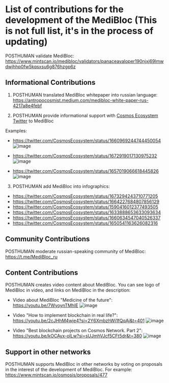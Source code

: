 # List of contributions for the development of the MediBloc (This is not full list, it's in the process of updating)

POSTHUMAN validate MediBloc: https://www.mintscan.io/medibloc/validators/panaceavaloper190njxj69lmwdwjhhp0fw5kqsxsu6g876hzgp6z

## Informational Contributions

1. POSTHUMAN translated MediBloc whitepaper into russian language: https://antropocosmist.medium.com/medibloc-white-paper-rus-4217a8e4febf

2. POSTHUMAN provide informational support with [Cosmos Ecosystem Twitter](https://twitter.com/CosmosEcosystem) to MediBloc

Examples:

- https://twitter.com/CosmosEcosystem/status/1660969244744450054
![image](https://github.com/Validator-POSTHUMAN/contributions/assets/38581319/9304f085-cb17-4b2b-8ac3-26bb2b0b2edf)

- https://twitter.com/CosmosEcosystem/status/1672919017130975232
![image](https://github.com/Validator-POSTHUMAN/contributions/assets/38581319/09095b0d-ad25-4058-bf72-3470f4fc8e62)

- https://twitter.com/CosmosEcosystem/status/1657019066618445826
![image](https://github.com/Validator-POSTHUMAN/contributions/assets/38581319/1ffae296-2fc6-40d0-a924-af3e15fffb8c)

3. POSTHUMAN add MediBloc into infographics:
- https://twitter.com/CosmosEcosystem/status/1673294243710771205
- https://twitter.com/CosmosEcosystem/status/1664227684807856129
- https://twitter.com/CosmosEcosystem/status/1590416012377493505
- https://twitter.com/CosmosEcosystem/status/1633888653633093634
- https://twitter.com/CosmosEcosystem/status/1660634547040526337
- https://twitter.com/CosmosEcosystem/status/1650541163626082316
 
## Community Contributions

POSTHUMAN moderate russian-speaking community of MediBloc: https://t.me/MediBloc_ru

## Content Contributions 

POSTHUMAN creates video content about MediBloc. You can see logo of MediBloc in video, and links on MediBloc in the description:

- Video about MediBloc "Medicine of the future": https://youtu.be/7WyoynTMhIE
![image](https://github.com/Validator-POSTHUMAN/contributions/assets/38581319/b335622d-89a5-4b7b-b4c4-e717bcfb2dec)

- Video "How to implement blockchain in real life?": https://youtu.be/2cJHhM4wje4?si=2Y6XmbzhWi1fQqAj&t=401
![image](https://github.com/Validator-POSTHUMAN/contributions/assets/38581319/aae30432-685a-49a2-97a4-f3410337dad2)

- Video "Best blockchain projects on Cosmos Network. Part 2": https://youtu.be/kOCAyx-oILw?si=sUJmhVJcf5CFt5dr&t=380
![image](https://github.com/Validator-POSTHUMAN/contributions/assets/38581319/2d1005c6-996f-429e-a2e4-d4ccdceac3ed)


## Support in other networks

POSTHUMAN supports MediBloc in other networks by voting on proposals in the interest of the development of MediBloc. For example: https://www.mintscan.io/osmosis/proposals/477
